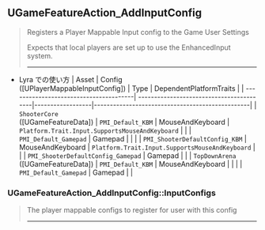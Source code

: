 ## UGameFeatureAction_AddInputConfig

> Registers a Player Mappable Input config to the Game User Settings  
>  
> Expects that local players are set up to use the EnhancedInput system.  
> 
> ----

* Lyra での使い方
	| Asset                                  | Config<br>([UPlayerMappableInputConfig]) | Type             | DependentPlatformTraits                         |
	| ---------------------------------------| -----------------------------------------|------------------|-------------------------------------------------|
	| `ShooterCore`<br>([UGameFeatureData])  | `PMI_Default_KBM`                        | MouseAndKeyboard | `Platform.Trait.Input.SupportsMouseAndKeyboard` |
	|                                        | `PMI_Default_Gamepad`                    | Gamepad          |                                                 |
	|                                        | `PMI_ShooterDefaultConfig_KBM`           | MouseAndKeyboard | `Platform.Trait.Input.SupportsMouseAndKeyboard` |
	|                                        | `PMI_ShooterDefaultConfig_Gamepad`       | Gamepad          |                                                 |
	| `TopDownArena`<br>([UGameFeatureData]) | `PMI_Default_KBM`                        | MouseAndKeyboard |                                                 |
	|                                        | `PMI_Default_Gamepad`                    | Gamepad          |                                                 |


### UGameFeatureAction_AddInputConfig::InputConfigs

> The player mappable configs to register for user with this config  
> 
> ----

